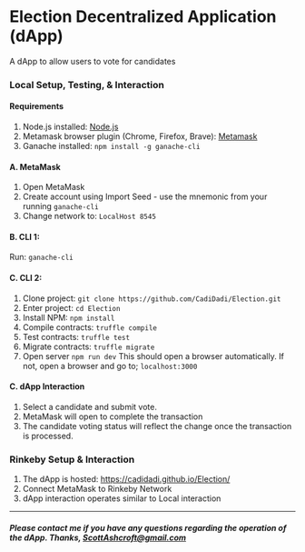 # Election Decentralized Application (dApp)

A dApp to allow users to vote for candidates

### Local Setup, Testing, & Interaction

#### Requirements
1. Node.js installed: [Node.js](https://nodejs.org/en/)
2. Metamask browser plugin (Chrome, Firefox, Brave): [Metamask](https://metamask.io/)
3. Ganache installed: ```npm install -g ganache-cli```

#### A. MetaMask
1. Open MetaMask
2. Create account using Import Seed - use the mnemonic from your running ```ganache-cli```
3. Change network to: ```LocalHost 8545``` 

#### B. CLI 1: 
Run: ```ganache-cli```

#### C. CLI 2:
1. Clone project: ```git clone https://github.com/CadiDadi/Election.git```
2. Enter project: ```cd Election```
3. Install NPM: ```npm install```
4. Compile contracts: ```truffle compile```
5. Test contracts: ```truffle test```
6. Migrate contracts: ```truffle migrate```
7. Open server ```npm run dev```  This should open a browser automatically. If not, open a browser and go to; ```localhost:3000```

#### C. dApp Interaction

1. Select a candidate and submit vote.
2. MetaMask will open to complete the transaction
3. The candidate voting status will reflect the change once the transaction is processed.

### Rinkeby Setup & Interaction

1. The dApp is hosted:  https://cadidadi.github.io/Election/
2. Connect MetaMask to Rinkeby Network
3. dApp interaction operates similar to Local interaction

---
##### Please contact me if you have any questions regarding the operation of the dApp. Thanks, ScottAshcroft@gmail.com
